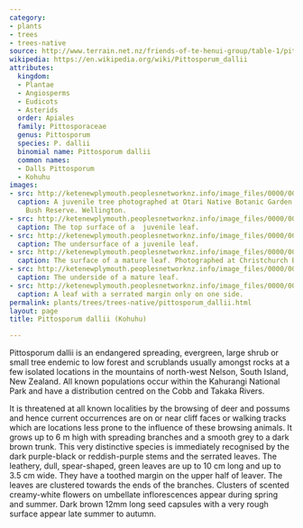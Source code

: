 ```yaml
---
category:
- plants
- trees
- trees-native
source: http://www.terrain.net.nz/friends-of-te-henui-group/table-1/pittosporum-dallii.html
wikipedia: https://en.wikipedia.org/wiki/Pittosporum_dallii
attributes:
  kingdom:
  - Plantae
  - Angiosperms
  - Eudicots
  - Asterids
  order: Apiales
  family: Pittosporaceae
  genus: Pittosporum
  species: P. dallii
  binomial name: Pittosporum dallii
  common names:
  - Dalls Pittosporum
  - Kohuhu
images:
- src: http://ketenewplymouth.peoplesnetworknz.info/image_files/0000/0003/6109/1-Pittosporum_dallii_Dalls_Pittosporum__Kohuhu.JPG
  caption: A juvenile tree photographed at Otari Native Botanic Garden and Wilton''s
    Bush Reserve. Wellington.
- src: http://ketenewplymouth.peoplesnetworknz.info/image_files/0000/0003/6114/1-Pittosporum_dallii_Dalls_Pittosporum__Kohuhu__1_.JPG
  caption: The top surface of a  juvenile leaf.
- src: http://ketenewplymouth.peoplesnetworknz.info/image_files/0000/0003/6119/1-Pittosporum_dallii_Dalls_Pittosporum__Kohuhu__2_.JPG
  caption: The undersurface of a juvenile leaf.
- src: http://ketenewplymouth.peoplesnetworknz.info/image_files/0000/0008/3098/Pittosporum_dallii-001.JPG
  caption: The surface of a mature leaf. Photographed at Christchurch Botanical Gardens.
- src: http://ketenewplymouth.peoplesnetworknz.info/image_files/0000/0008/3108/Pittosporum_dallii-003.JPG
  caption: The underside of a mature leaf.
- src: http://ketenewplymouth.peoplesnetworknz.info/image_files/0000/0008/3103/Pittosporum_dallii-002.JPG
  caption: A leaf with a serrated margin only on one side.
permalink: plants/trees/trees-native/pittosporum_dallii.html
layout: page
title: Pittosporum dallii (Kohuhu)

---
```

Pittosporum dallii is an endangered spreading, evergreen, large shrub or small tree endemic to low forest and scrublands usually amongst rocks at a few isolated locations in the mountains of north-west Nelson, South Island, New Zealand. All known populations occur within the Kahurangi National Park and have a distribution centred on the Cobb and Takaka Rivers. 

It is threatened at all known localities by the browsing of deer and possums and hence current occurrences are on or near cliff faces or walking tracks which are locations less prone to the influence of these browsing animals. It grows up to 6 m high with spreading branches and a smooth grey to a dark brown trunk. 
This very distinctive species is immediately recognised by the dark purple-black or reddish-purple stems and the serrated leaves. The leathery, dull, spear-shaped, green leaves are up to 10 cm long and up to 3.5 cm wide. They have a toothed margin on the upper half of leaver. The leaves are clustered towards the ends of the branches. Clusters of scented creamy-white flowers on umbellate inflorescences appear during spring and summer. 
Dark brown 12mm long seed capsules with a very rough surface appear late summer to autumn.
